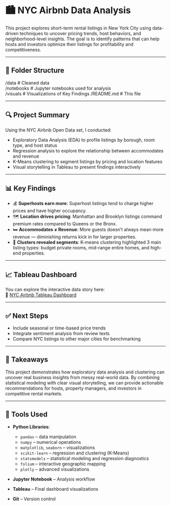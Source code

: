 # 🏙️ NYC Airbnb Data Analysis

This project explores short-term rental listings in New York City using data-driven techniques to uncover pricing trends, host behaviors, and neighborhood-level insights. The goal is to identify patterns that can help hosts and investors optimize their listings for profitability and competitiveness.

---

## 📁 Folder Structure

/data             # Cleaned data  
/notebooks        # Jupyter notebooks used for analysis  
/visuals          # Visualizations of Key Findings 
/README.md         # This file  

---

## 🔍 Project Summary

Using the NYC Airbnb Open Data set, I conducted:

- Exploratory Data Analysis (EDA) to profile listings by borough, room type, and host status  
- Regression analysis to explore the relationship between accommodates and revenue  
- K-Means clustering to segment listings by pricing and location features  
- Visual storytelling in Tableau to present findings interactively  

---

## 📊 Key Findings

- 💰 **Superhosts earn more**: Superhost listings tend to charge higher prices and have higher occupancy.  
- 🗺️ **Location drives pricing**: Manhattan and Brooklyn listings command premium rates compared to Queens or the Bronx.  
- 🛏️ **Accommodates ≠ Revenue**: More guests doesn’t always mean more revenue — diminishing returns kick in for larger properties.  
- 📌 **Clusters revealed segments**: K-means clustering highlighted 3 main listing types: budget private rooms, mid-range entire homes, and high-end properties.

---

## 📈 Tableau Dashboard

You can explore the interactive data story here:  
🔗 [NYC Airbnb Tableau Dashboard](https://public.tableau.com/app/profile/rhys.ingalls/viz/NYCAirbnbDataAnalysis_17507221661720/NYCAirBnbAnalysis?publish=yes)

---

## ✅ Next Steps

- Include seasonal or time-based price trends  
- Integrate sentiment analysis from review texts  
- Compare NYC listings to other major cities for benchmarking  

---

## 🧠 Takeaways

This project demonstrates how exploratory data analysis and clustering can uncover real business insights from messy real-world data. By combining statistical modeling with clear visual storytelling, we can provide actionable recommendations for hosts, property managers, and investors in competitive rental markets.

---

## 📎 Tools Used

- **Python Libraries**:  
  - `pandas` – data manipulation  
  - `numpy` – numerical operations  
  - `matplotlib`, `seaborn` – visualizations  
  - `scikit-learn` – regression and clustering (K-Means)  
  - `statsmodels` – statistical modeling and regression diagnostics  
  - `folium` – interactive geographic mapping  
  - `plotly` – advanced visualizations  

- **Jupyter Notebook** – Analysis workflow  
- **Tableau** – Final dashboard visualizations  
- **Git** – Version control  
